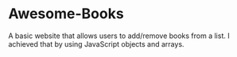 # Awesome-Books
A basic website that allows users to add/remove books from a list. I achieved that by using JavaScript objects and arrays.
